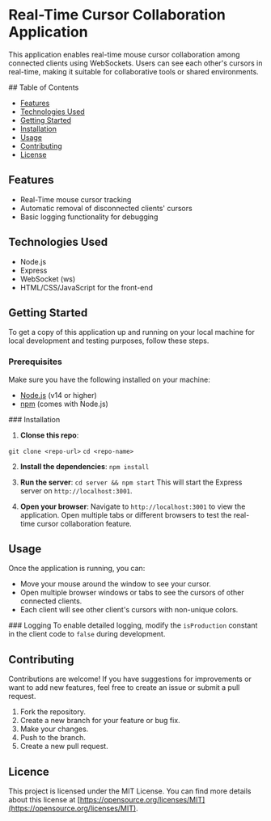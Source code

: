 # Real-Time Cursor Collaboration Application

This application enables real-time mouse cursor collaboration among connected clients using WebSockets. Users can see each other's cursors in real-time, making it suitable for collaborative tools or shared environments.

## Table of Contents

- [Features](#features)
- [Technologies Used](#technologies-used)
- [Getting Started](#getting-started)
- [Installation](#installation)
- [Usage](#Usage)
- [Contributing](#contributing)
- [License](#license)

## Features

- Real-Time mouse cursor tracking
- Automatic removal of disconnected clients' cursors
- Basic logging functionality for debugging

## Technologies Used

- Node.js
- Express
- WebSocket (ws)
- HTML/CSS/JavaScript for the front-end

## Getting Started

To get a copy of this application up and running on your local machine for local development and testing purposes, follow these steps.

### Prerequisites

Make sure you have the following installed on your machine:

- [Node.js](https://nodejs.org/en/) (v14 or higher)
- [npm](https://www.npmjs.com/) (comes with Node.js)

### Installation

1. **Clonse this repo**:

`git clone <repo-url>`
`cd <repo-name>`

2. **Install the dependencies**:
   `npm install`

3. **Run the server**:
   `cd server && npm start`
   This will start the Express server on `http://localhost:3001`.

4. **Open your browser**:
   Navigate to `http://localhost:3001` to view the application. Open multiple tabs or different browsers to test the real-time cursor collaboration feature.

## Usage

Once the application is running, you can:

- Move your mouse around the window to see your cursor.
- Open multiple browser windows or tabs to see the cursors of other connected clients.
- Each client will see other client's cursors with non-unique colors.

### Logging
To enable detailed logging, modify the `isProduction` constant in the client code to `false` during development.

## Contributing

Contributions are welcome! If you have suggestions for improvements or want to add new features, feel free to create an issue or submit a pull request.

1. Fork the repository.
2. Create a new branch for your feature or bug fix.
3. Make your changes.
4. Push to the branch.
5. Create a new pull request.

## Licence

This project is licensed under the MIT License. You can find more details about this license at [https://opensource.org/licenses/MIT](https://opensource.org/licenses/MIT).
